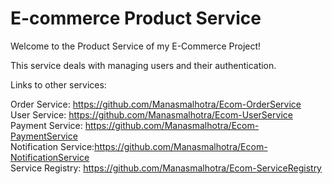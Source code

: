 # E-commerce Product Service
Welcome to the Product Service of my E-Commerce Project!

This service deals with managing users and their authentication.

Links to other services:

Order Service: https://github.com/Manasmalhotra/Ecom-OrderService</br>
User Service: https://github.com/Manasmalhotra/Ecom-UserService</br>
Payment Service: https://github.com/Manasmalhotra/Ecom-PaymentService</br>
Notification Service:https://github.com/Manasmalhotra/Ecom-NotificationService</br>
Service Registry: https://github.com/Manasmalhotra/Ecom-ServiceRegistry
